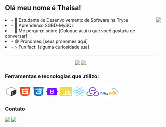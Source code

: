 
## Olá meu nome é Thaísa!

<div align="center">
  <img height="250px" align="right" src="https://images.vexels.com/media/users/3/145066/isolated/preview/9eee08cd0243443fb95d824856e6d5a7-ilustracao-de-aviao-de-papel.png" />
  <div align="left" style="display: inline_block">
    <li>- 🔭 Estudante de Desenvolvemento de Software na Trybe</li>
    <li>- 🌱 Aprendendo SGBD-MySQL</li>
    <li>- 💬 Me pergunte sobre [Coloque aqui o que você gostaria de conversar]</li>
    <li>- 😄 Pronomes: [seus pronomes aqui]</li>
    <li>- ⚡ Fun fact: [alguma curiosidade sua]</li>
  </div>
</div>

---

<div align="center">
  <img height="150em" display=flex justify-content=space-between src="https://github-readme-stats.vercel.app/api?username=ThaisaMA&show_icons=true&theme=vue&include_all_commits=true&count_private=true&icon_color=2FC18C&title_color=2FC18C&bg_color=ffffff"/>
  <img height="150em" display=flex justify-content=space-between src="https://github-readme-stats.vercel.app/api/top-langs/?username=ThaisaMA&layout=compact&langs_count=7&theme=vue&title_color=2FC18C&bg_color=ffffff"/>
</div>



### Ferramentas e tecnologias que utilizo:

<div>
  <img align="center" alt="bash" height="30" width="40" src="https://raw.githubusercontent.com/devicons/devicon/master/icons/bash/bash-original.svg">
  <img align="center" alt="HTML" height="30" width="40" src="https://raw.githubusercontent.com/devicons/devicon/master/icons/html5/html5-original.svg">
  <img align="center" alt="CSS" height="30" width="40" src="https://raw.githubusercontent.com/devicons/devicon/master/icons/css3/css3-original.svg">
  <img align="center" alt="bootstrap" height="30" width="40" src="https://raw.githubusercontent.com/devicons/devicon/master/icons/bootstrap/bootstrap-original.svg">
  <img align="center" alt="Js" height="30" width="40" src="https://raw.githubusercontent.com/devicons/devicon/master/icons/javascript/javascript-plain.svg">
  <img align="center" alt="React" height="30" width="40" src="https://raw.githubusercontent.com/devicons/devicon/master/icons/react/react-original.svg">
  <img align="center" alt="redux" height="30" width="40" src="https://raw.githubusercontent.com/devicons/devicon/master/icons/redux/redux-original.svg">
  <img align="center" alt="mysql" height="45" width="60" src="https://raw.githubusercontent.com/devicons/devicon/master/icons/mysql/mysql-original-wordmark.svg">
</div>



### Contato

<div>
  <a href="[link para seu linkedin]" target="_blank"><img src="https://img.shields.io/badge/-LinkedIn-%230077B5?style=for-the-badge&logo=linkedin&logoColor=white" target="_blank"></a> 
  <a href = "mailto:[seu email aqui]"><img src="https://img.shields.io/badge/-Gmail-%23333?style=for-the-badge&logo=gmail&logoColor=white" target="_blank"></a>  
</div>


